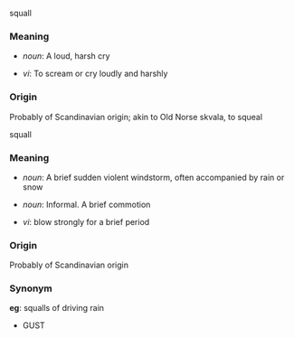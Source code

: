 squall
### Meaning
+ _noun_: A loud, harsh cry

+ _vi_: To scream or cry loudly and harshly

### Origin

Probably of Scandinavian origin; akin to Old Norse skvala, to squeal

squall
### Meaning
+ _noun_: A brief sudden violent windstorm, often accompanied by rain or snow
+ _noun_: Informal. A brief commotion

+ _vi_: blow strongly for a brief period

### Origin

Probably of Scandinavian origin

### Synonym

__eg__: squalls of driving rain

+ GUST


